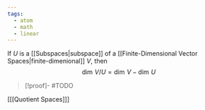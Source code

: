 ```yaml
---
tags:
  - atom
  - math
  - linear
---
```

If $U$ is a [[Subspaces|subspace]] of a [[Finite-Dimensional Vector Spaces|finite-dimenional]] $V$, then
$$ \dim\,V/U = \dim\,V - \dim\,U $$

> [!proof]- #TODO 

\[[[Quotient Spaces]]\]